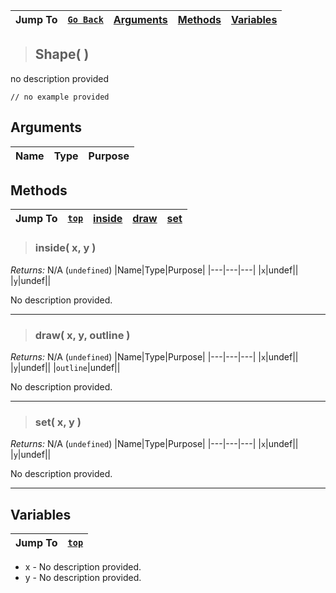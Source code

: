 |Jump To|[`Go Back`]()|[Arguments](#arguments)|[Methods](#methods)|[Variables](#variables)|
|---|---|---|---|---|
>## Shape( )
no description provided
```GML
// no example provided
```
## Arguments
|Name|Type|Purpose|
|---|---|---|

## Methods
|Jump To|[`top`](#)|[inside](#inside-x-y-)|[draw](#draw-x-y-outline-)|[set](#set-x-y-)|
|---|---|---|---|---|
> ### inside( x, y )
*Returns:* N/A (`undefined`)
|Name|Type|Purpose|
|---|---|---|
|`x`|undef||
|`y`|undef||

No description provided.
***
> ### draw( x, y, outline )
*Returns:* N/A (`undefined`)
|Name|Type|Purpose|
|---|---|---|
|`x`|undef||
|`y`|undef||
|`outline`|undef||

No description provided.
***
> ### set( x, y )
*Returns:* N/A (`undefined`)
|Name|Type|Purpose|
|---|---|---|
|`x`|undef||
|`y`|undef||

No description provided.
***
## Variables
|Jump To|[`top`](#)|
|---|---|

* x - No description provided.
* y - No description provided.

